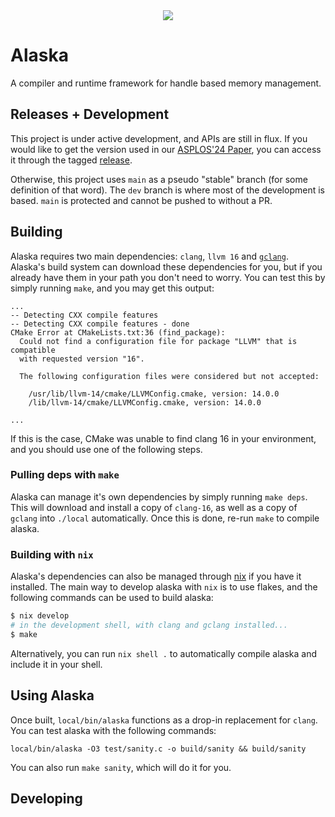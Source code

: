 <div style="text-align:center"><img src="https://i.imgur.com/SOLIBp6.png"/></div>

# Alaska
A compiler and runtime framework for handle based memory management.

## Releases + Development

This project is under active development, and APIs are still in flux.
If you would like to get the version used in our [ASPLOS'24 Paper](https://nickw.io/papers/asplos24-alaska.pdf), you can access it through the tagged [release](https://github.com/nickwanninger/alaska/releases/tag/asplos-24-revision).

Otherwise, this project uses `main` as a pseudo "stable" branch (for some definition of that word).
The `dev` branch is where most of the development is based.
`main` is protected and cannot be pushed to without a PR.

## Building

Alaska requires two main dependencies: `clang`, `llvm 16` and [`gclang`](https://github.com/SRI-CSL/gllvm).
Alaska's build system can download these dependencies for you, but if you already have them in your path you don't need to worry.
You can test this by simply running `make`, and you may get this output:

```
...
-- Detecting CXX compile features
-- Detecting CXX compile features - done
CMake Error at CMakeLists.txt:36 (find_package):
  Could not find a configuration file for package "LLVM" that is compatible
  with requested version "16".

  The following configuration files were considered but not accepted:

    /usr/lib/llvm-14/cmake/LLVMConfig.cmake, version: 14.0.0
    /lib/llvm-14/cmake/LLVMConfig.cmake, version: 14.0.0

...
```

If this is the case, CMake was unable to find clang 16 in your environment, and you should use one of the following steps.

### Pulling deps with `make`

Alaska can manage it's own dependencies by simply running `make deps`.
This will download and install a copy of `clang-16`, as well as a copy of `gclang` into `./local` automatically.
Once this is done, re-run `make` to compile alaska.


### Building with `nix`

Alaska's dependencies can also be managed through [nix](https://nixos.org/) if you have it installed.
The main way to develop alaska with `nix` is to use flakes, and the following commands can be used to build alaska:
```bash
$ nix develop
# in the development shell, with clang and gclang installed...
$ make
```

Alternatively, you can run `nix shell .` to automatically compile alaska and include it in your shell.


## Using Alaska

Once built, `local/bin/alaska` functions as a drop-in replacement for `clang`. You can test alaska with the following commands:
```
local/bin/alaska -O3 test/sanity.c -o build/sanity && build/sanity
```
You can also run `make sanity`, which will do it for you.

## Developing
